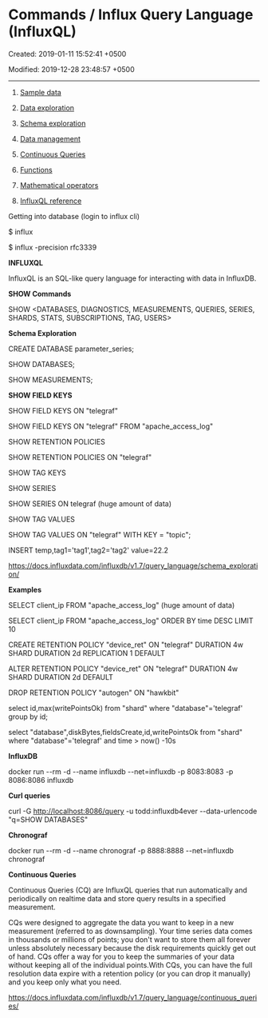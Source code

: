 # Commands / Influx Query Language (InfluxQL)

Created: 2019-01-11 15:52:41 +0500

Modified: 2019-12-28 23:48:57 +0500

---

1.  [Sample data](https://docs.influxdata.com/influxdb/v1.7/query_language/data_download/)

2.  [Data exploration](https://docs.influxdata.com/influxdb/v1.7/query_language/data_exploration/)

3.  [Schema exploration](https://docs.influxdata.com/influxdb/v1.7/query_language/schema_exploration/)

4.  [Data management](https://docs.influxdata.com/influxdb/v1.7/query_language/database_management/)

5.  [Continuous Queries](https://docs.influxdata.com/influxdb/v1.7/query_language/continuous_queries/)

6.  [Functions](https://docs.influxdata.com/influxdb/v1.7/query_language/functions/)

7.  [Mathematical operators](https://docs.influxdata.com/influxdb/v1.7/query_language/math_operators/)

8.  [InfluxQL reference](https://docs.influxdata.com/influxdb/v1.7/query_language/spec/)



Getting into database (login to influx cli)

$ influx

$ influx -precision rfc3339



**INFLUXQL**

InfluxQL is an SQL-like query language for interacting with data in InfluxDB.



**SHOW Commands**

SHOW <DATABASES, DIAGNOSTICS, MEASUREMENTS, QUERIES, SERIES, SHARDS, STATS, SUBSCRIPTIONS, TAG, USERS>



**Schema Exploration**

CREATE DATABASE parameter_series;

SHOW DATABASES;

SHOW MEASUREMENTS;

**SHOW FIELD KEYS**

SHOW FIELD KEYS ON "telegraf"

SHOW FIELD KEYS ON "telegraf" FROM "apache_access_log"

SHOW RETENTION POLICIES

SHOW RETENTION POLICIES ON "telegraf"

SHOW TAG KEYS

SHOW SERIES

SHOW SERIES ON telegraf (huge amount of data)

SHOW TAG VALUES

SHOW TAG VALUES ON "telegraf" WITH KEY = "topic";

INSERT temp,tag1='tag1',tag2='tag2' value=22.2



<https://docs.influxdata.com/influxdb/v1.7/query_language/schema_exploration/>



**Examples**

SELECT client_ip FROM "apache_access_log" (huge amount of data)

SELECT client_ip FROM "apache_access_log" ORDER BY time DESC LIMIT 10



CREATE RETENTION POLICY "device_ret" ON "telegraf" DURATION 4w SHARD DURATION 2d REPLICATION 1 DEFAULT

ALTER RETENTION POLICY "device_ret" ON "telegraf" DURATION 4w SHARD DURATION 2d DEFAULT

DROP RETENTION POLICY "autogen" ON "hawkbit"



select id,max(writePointsOk) from "shard" where "database"='telegraf' group by id;

select "database",diskBytes,fieldsCreate,id,writePointsOk from "shard" where "database"='telegraf' and time > now() -10s



**InfluxDB**

docker run --rm -d --name influxdb --net=influxdb -p 8083:8083 -p 8086:8086 influxdb



**Curl queries**

curl -G <http://localhost:8086/query> -u todd:influxdb4ever --data-urlencode "q=SHOW DATABASES"



**Chronograf**

docker run --rm -d --name chronograf -p 8888:8888 --net=influxdb chronograf



**Continuous Queries**

Continuous Queries (CQ) are InfluxQL queries that run automatically and periodically on realtime data and store query results in a specified measurement.



CQs were designed to aggregate the data you want to keep in a new measurement (referred to as downsampling). Your time series data comes in thousands or millions of points; you don't want to store them all forever unless absolutely necessary because the disk requirements quickly get out of hand. CQs offer a way for you to keep the summaries of your data without keeping all of the individual points.With CQs, you can have the full resolution data expire with a retention policy (or you can drop it manually) and you keep only what you need.



<https://docs.influxdata.com/influxdb/v1.7/query_language/continuous_queries/>

